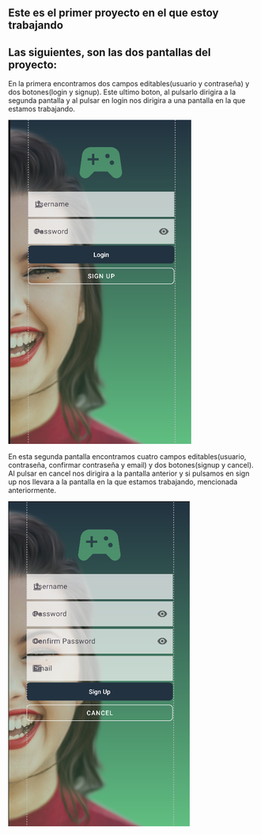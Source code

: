 ## Este es el primer proyecto en el que estoy trabajando

Las siguientes, son las dos pantallas del proyecto:
----

En la primera encontramos dos campos editables(usuario y contraseña) y dos botones(login y signup).
Este ultimo boton, al pulsarlo dirigira a la segunda pantalla y al pulsar en login nos dirigira a una pantalla en la que estamos trabajando.

![imagen](img/captura.png)

En esta segunda pantalla encontramos cuatro campos editables(usuario, contraseña, confirmar contraseña y email) y dos botones(signup y cancel).
Al pulsar en cancel nos dirigira a la pantalla anterior y si pulsamos en sign up nos llevara a la pantalla en la que estamos trabajando, mencionada anteriormente.

![imagen2](img/captura2.png)